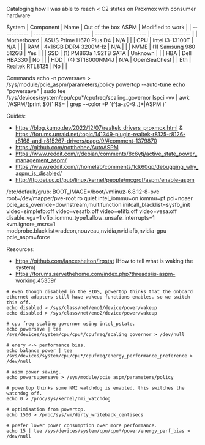 Cataloging how I was able to reach < C2 states on Proxmox with consumer hardware

System
| Component   | Name                    |  Out of the box ASPM  | Modified to work |
| ----------- | ----------------------- | --------------------- | ---------------- |
| Motherboard | ASUS Prime H670 Plus D4 | N/A                   |                  |
| CPU         | Intel i3-13100T         | N/A                   |                  |
| RAM         | 4x16GB DDR4 3200MHz     | N/A                   |                  |
| NVME        | (1) Samsung 980 512GB   | Yes                   |                  |
| SSD         | (1)  PM863a 1.92TB SATA | Unknown               |                  |
| HBA         | Dell HBA330             | No                    |                  |
| HDD         | (4) ST18000NM4J         | N/A                   | OpenSeaChest     |
| Eth         | Realtek RTL8125         | No                    |                  |


Commands 
echo -n powersave > /sys/module/pcie_aspm/parameters/policy
powertop --auto-tune
echo "powersave" | sudo tee /sys/devices/system/cpu/cpu*/cpufreq/scaling_governor
lspci -vv | awk '/ASPM/{print $0}' RS= | grep --color -P '(^[a-z0-9:.]+|ASPM )'

Guides:
- https://blog.kumo.dev/2022/12/07/realtek_drivers_proxmox.html & https://forums.unraid.net/topic/141349-plugin-realtek-r8125-r8126-r8168-and-r815267-drivers/page/9/#comment-1379870
- https://github.com/notthebee/AutoASPM
- https://www.reddit.com/r/debian/comments/8c6ytj/active_state_power_management_aspm/
- https://www.reddit.com/r/homelab/comments/1ck60qp/debugging_why_aspm_is_disabled/
- http://ftp.dei.uc.pt/pub/linux/kernel/people/mcgrof/aspm/enable-aspm

/etc/default/grub:
BOOT_IMAGE=/boot/vmlinuz-6.8.12-8-pve root=/dev/mapper/pve-root ro quiet intel_iommu=on iommu=pt pci=noaer pcie_acs_override=downstream,multifunction initcall_blacklist=sysfb_init video=simplefb:off video=vesafb:off video=efifb:off video=vesa:off disable_vga=1 vfio_iommu_type1.allow_unsafe_interrupts=1 kvm.ignore_msrs=1 modprobe.blacklist=radeon,nouveau,nvidia,nvidiafb,nvidia-gpu pcie_aspm=force


Resources:
- https://github.com/lanceshelton/irqstat (How to tell what is waking the system)
- https://forums.servethehome.com/index.php?threads/is-aspm-working.45359/
```
# even though disabled in the BIOS, powertop thinks that the onboard ethernet adapters still have wakeup functions enables. so we switch this off.
echo disabled > /sys/class/net/eno1/device/power/wakeup
echo disabled > /sys/class/net/eno2/device/power/wakeup

# cpu freq scaling governor using intel_pstate.
echo powersave | tee /sys/devices/system/cpu/cpu*/cpufreq/scaling_governor > /dev/null

# enery <-> performance bias.
echo balance_power | tee /sys/devices/system/cpu/cpu*/cpufreq/energy_performance_preference > /dev/null

# aspm power saving.
echo powersupersave > /sys/module/pcie_aspm/parameters/policy

# powertop thinks some NMI watchdog is enabled. this switches the watchdog off.
echo 0 > /proc/sys/kernel/nmi_watchdog

# optimisation from powertop.
echo 1500 > /proc/sys/vm/dirty_writeback_centisecs

# prefer lower power consumption over more performance.
echo 15 | tee /sys/devices/system/cpu/cpu*/power/energy_perf_bias > /dev/null
```
